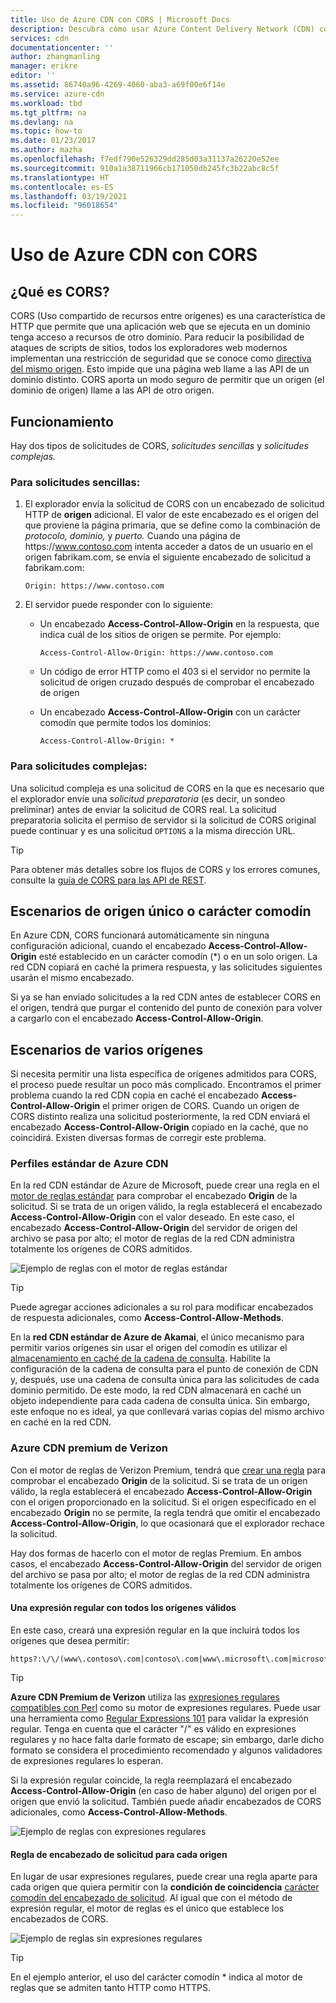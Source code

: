 ```yaml
---
title: Uso de Azure CDN con CORS | Microsoft Docs
description: Descubra cómo usar Azure Content Delivery Network (CDN) con el Uso compartido de recursos entre orígenes (CORS).
services: cdn
documentationcenter: ''
author: zhangmanling
manager: erikre
editor: ''
ms.assetid: 86740a96-4269-4060-aba3-a69f00e6f14e
ms.service: azure-cdn
ms.workload: tbd
ms.tgt_pltfrm: na
ms.devlang: na
ms.topic: how-to
ms.date: 01/23/2017
ms.author: mazha
ms.openlocfilehash: f7edf790e526329dd285d03a31137a26220e52ee
ms.sourcegitcommit: 910a1a38711966cb171050db245fc3b22abc8c5f
ms.translationtype: HT
ms.contentlocale: es-ES
ms.lasthandoff: 03/19/2021
ms.locfileid: "96018654"
---
```

# <a name="using-azure-cdn-with-cors"></a>Uso de Azure CDN con CORS
## <a name="what-is-cors"></a>¿Qué es CORS?
CORS (Uso compartido de recursos entre orígenes) es una característica de HTTP que permite que una aplicación web que se ejecuta en un dominio tenga acceso a recursos de otro dominio. Para reducir la posibilidad de ataques de scripts de sitios, todos los exploradores web modernos implementan una restricción de seguridad que se conoce como [directiva del mismo origen](https://www.w3.org/Security/wiki/Same_Origin_Policy).  Esto impide que una página web llame a las API de un dominio distinto.  CORS aporta un modo seguro de permitir que un origen (el dominio de origen) llame a las API de otro origen.

## <a name="how-it-works"></a>Funcionamiento
Hay dos tipos de solicitudes de CORS, *solicitudes sencillas* y *solicitudes complejas.*

### <a name="for-simple-requests"></a>Para solicitudes sencillas:

1. El explorador envía la solicitud de CORS con un encabezado de solicitud HTTP de **origen** adicional. El valor de este encabezado es el origen del que proviene la página primaria, que se define como la combinación de *protocolo,* *dominio,* y *puerto.*  Cuando una página de https\://www.contoso.com intenta acceder a datos de un usuario en el origen fabrikam.com, se envía el siguiente encabezado de solicitud a fabrikam.com:

   `Origin: https://www.contoso.com`

2. El servidor puede responder con lo siguiente:

   * Un encabezado **Access-Control-Allow-Origin** en la respuesta, que indica cuál de los sitios de origen se permite. Por ejemplo:

     `Access-Control-Allow-Origin: https://www.contoso.com`

   * Un código de error HTTP como el 403 si el servidor no permite la solicitud de origen cruzado después de comprobar el encabezado de origen

   * Un encabezado **Access-Control-Allow-Origin** con un carácter comodín que permite todos los dominios:

     `Access-Control-Allow-Origin: *`

### <a name="for-complex-requests"></a>Para solicitudes complejas:

Una solicitud compleja es una solicitud de CORS en la que es necesario que el explorador envíe una *solicitud preparatoria* (es decir, un sondeo preliminar) antes de enviar la solicitud de CORS real. La solicitud preparatoria solicita el permiso de servidor si la solicitud de CORS original puede continuar y es una solicitud `OPTIONS` a la misma dirección URL.

> [!TIP]
> Para obtener más detalles sobre los flujos de CORS y los errores comunes, consulte la [guía de CORS para las API de REST](https://www.moesif.com/blog/technical/cors/Authoritative-Guide-to-CORS-Cross-Origin-Resource-Sharing-for-REST-APIs/).
>
>

## <a name="wildcard-or-single-origin-scenarios"></a>Escenarios de origen único o carácter comodín
En Azure CDN, CORS funcionará automáticamente sin ninguna configuración adicional, cuando el encabezado **Access-Control-Allow-Origin** esté establecido en un carácter comodín (*) o en un solo origen.  La red CDN copiará en caché la primera respuesta, y las solicitudes siguientes usarán el mismo encabezado.

Si ya se han enviado solicitudes a la red CDN antes de establecer CORS en el origen, tendrá que purgar el contenido del punto de conexión para volver a cargarlo con el encabezado **Access-Control-Allow-Origin**.

## <a name="multiple-origin-scenarios"></a>Escenarios de varios orígenes
Si necesita permitir una lista específica de orígenes admitidos para CORS, el proceso puede resultar un poco más complicado. Encontramos el primer problema cuando la red CDN copia en caché el encabezado **Access-Control-Allow-Origin** el primer origen de CORS.  Cuando un origen de CORS distinto realiza una solicitud posteriormente, la red CDN enviará el encabezado **Access-Control-Allow-Origin** copiado en la caché, que no coincidirá.  Existen diversas formas de corregir este problema.

### <a name="azure-cdn-standard-profiles"></a>Perfiles estándar de Azure CDN
En la red CDN estándar de Azure de Microsoft, puede crear una regla en el [motor de reglas estándar](cdn-standard-rules-engine-reference.md) para comprobar el encabezado **Origin** de la solicitud. Si se trata de un origen válido, la regla establecerá el encabezado **Access-Control-Allow-Origin** con el valor deseado. En este caso, el encabezado **Access-Control-Allow-Origin** del servidor de origen del archivo se pasa por alto; el motor de reglas de la red CDN administra totalmente los orígenes de CORS admitidos.

![Ejemplo de reglas con el motor de reglas estándar](./media/cdn-cors/cdn-standard-cors.png)

> [!TIP]
> Puede agregar acciones adicionales a su rol para modificar encabezados de respuesta adicionales, como **Access-Control-Allow-Methods**.
> 

En la **red CDN estándar de Azure de Akamai**, el único mecanismo para permitir varios orígenes sin usar el origen del comodín es utilizar el [almacenamiento en caché de la cadena de consulta](cdn-query-string.md). Habilite la configuración de la cadena de consulta para el punto de conexión de CDN y, después, use una cadena de consulta única para las solicitudes de cada dominio permitido. De este modo, la red CDN almacenará en caché un objeto independiente para cada cadena de consulta única. Sin embargo, este enfoque no es ideal, ya que conllevará varias copias del mismo archivo en caché en la red CDN.  

### <a name="azure-cdn-premium-from-verizon"></a>Azure CDN premium de Verizon
Con el motor de reglas de Verizon Premium, tendrá que [crear una regla](./cdn-verizon-premium-rules-engine.md) para comprobar el encabezado **Origin** de la solicitud.  Si se trata de un origen válido, la regla establecerá el encabezado **Access-Control-Allow-Origin** con el origen proporcionado en la solicitud.  Si el origen especificado en el encabezado **Origin** no se permite, la regla tendrá que omitir el encabezado **Access-Control-Allow-Origin**, lo que ocasionará que el explorador rechace la solicitud. 

Hay dos formas de hacerlo con el motor de reglas Premium. En ambos casos, el encabezado **Access-Control-Allow-Origin** del servidor de origen del archivo se pasa por alto; el motor de reglas de la red CDN administra totalmente los orígenes de CORS admitidos.

#### <a name="one-regular-expression-with-all-valid-origins"></a>Una expresión regular con todos los orígenes válidos
En este caso, creará una expresión regular en la que incluirá todos los orígenes que desea permitir: 

```http
https?:\/\/(www\.contoso\.com|contoso\.com|www\.microsoft\.com|microsoft.com\.com)$
```

> [!TIP]
> **Azure CDN Premium de Verizon** utiliza las [expresiones regulares compatibles con Perl](https://pcre.org/) como su motor de expresiones regulares.  Puede usar una herramienta como [Regular Expressions 101](https://regex101.com/) para validar la expresión regular.  Tenga en cuenta que el carácter "/" es válido en expresiones regulares y no hace falta darle formato de escape; sin embargo, darle dicho formato se considera el procedimiento recomendado y algunos validadores de expresiones regulares lo esperan.
> 
> 

Si la expresión regular coincide, la regla reemplazará el encabezado **Access-Control-Allow-Origin** (en caso de haber alguno) del origen por el origen que envió la solicitud.  También puede añadir encabezados de CORS adicionales, como **Access-Control-Allow-Methods**.

![Ejemplo de reglas con expresiones regulares](./media/cdn-cors/cdn-cors-regex.png)

#### <a name="request-header-rule-for-each-origin"></a>Regla de encabezado de solicitud para cada origen
En lugar de usar expresiones regulares, puede crear una regla aparte para cada origen que quiera permitir con la **condición de coincidencia** [carácter comodín del encabezado de solicitud](/previous-versions/azure/mt757336(v=azure.100)#match-conditions). Al igual que con el método de expresión regular, el motor de reglas es el único que establece los encabezados de CORS. 

![Ejemplo de reglas sin expresiones regulares](./media/cdn-cors/cdn-cors-no-regex.png)

> [!TIP]
> En el ejemplo anterior, el uso del carácter comodín * indica al motor de reglas que se admiten tanto HTTP como HTTPS.
> 
>